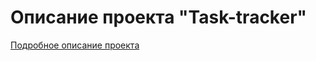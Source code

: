 # Описание проекта "Task-tracker"

[Подробное описание проекта](https://docs.google.com/document/d/1BHQLjr5am5KNdDwy-c_0TEPWOTTTMhrl1pfUE9qUbQ0/edit?usp=sharing)